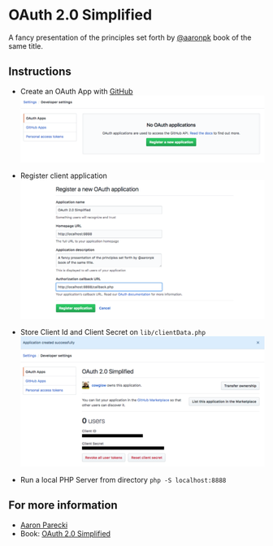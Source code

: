 # OAuth 2.0 Simplified

A fancy presentation of the principles set forth by [@aaronpk](https://twitter.com/aaronpk) book of the same title.

## Instructions
- Create an OAuth App with [GitHub](https://github.com/settings/developers)
![](images/1-oauth-github-application.png)

- Register client application
![](images/2-oauth-github-registration.png)

- Store Client Id and Client Secret on `lib/clientData.php`
![](images/3-oauth-github-clientdata.png)

- Run a local PHP Server from directory `php -S localhost:8888`

## For more information
- [Aaron Parecki](https://github.com/aaronpk/sample-oauth2-client)
- Book: [OAuth 2.0 Simplified](https://oauth2simplified.com/)
